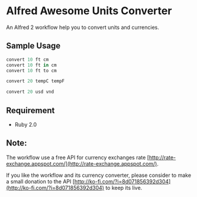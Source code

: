 # Alfred Awesome Units Converter

An Alfred 2 workflow help you to convert units and currencies.

## Sample Usage

```ruby
convert 10 ft cm
convert 10 ft in cm
convert 10 ft to cm

convert 20 tempC tempF

convert 20 usd vnd
```

## Requirement
* Ruby 2.0

## Note:

The workflow use a free API for currency exchanges rate [http://rate-exchange.appspot.com/](http://rate-exchange.appspot.com/).

If you like the workflow and its currency converter, please consider to make a small donation to the API [http://ko-fi.com/?i=8d071856392d304](http://ko-fi.com/?i=8d071856392d304) to keep its live.



